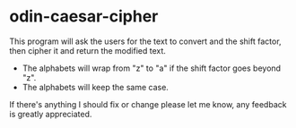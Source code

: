 # odin-caesar-cipher
This program will ask the users for the text to convert and the shift factor, then cipher it and return the modified text.

- The alphabets will wrap from "z" to "a" if the shift factor goes beyond "z".
- The alphabets will keep the same case.

If there's anything I should fix or change please let me know, any feedback is greatly appreciated.